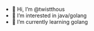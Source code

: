 - 👋 Hi, I’m @twistthous
- 👀 I’m interested in java/golang
- 🌱 I’m currently learning golang


<!---
twistthous/twistthous is a ✨ special ✨ repository because its `README.md` (this file) appears on your GitHub profile.
You can click the Preview link to take a look at your changes.
--->
